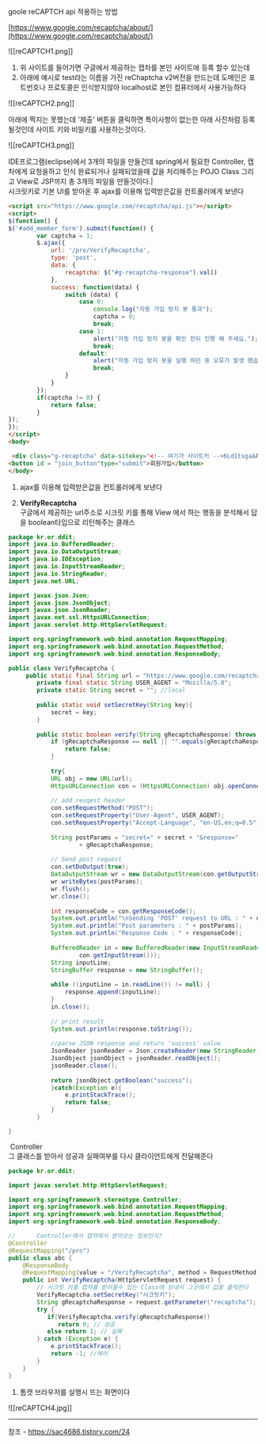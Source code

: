 
goole reCAPTCH api 적용하는 방법

[https://www.google.com/recaptcha/about/](https://www.google.com/recaptcha/about/)


![[reCAPTCH1.png]]


1. 위 사이트를 들어가면 구글에서 제공하는 캡차를 본인 사이트에 등록 할수 있는데
2. 아래에 예시로 test라는 이름을 가진 reChaptcha v2버전을 만드는데 도메인은 포트번호나 프로토콜은 인식받지않아 localhost로 본인 컴퓨터에서 사용가능하다

![[reCAPTCH2.png]]


아래에 찍지는 못했는데 '제출' 버튼을 클릭하면 특이사항이 없는한 아래 사진처럼 등록될것인데 사이트 키와 비밀키를 사용하는것이다.


![[reCAPTCH3.png]]

IDE프로그램(eclipse)에서 3개의 파일을 만들건데 spring에서 필요한 Controller, 캡차에게 요청을하고 인식 완료되거나 실패되었을때 값을 처리해주는 POJO Class 그리고 View로 JSP까지 총 3개의 파일을 만들것이다.|  
시크릿키로 기본 UI를 받아온 후 ajax를 이용해 입력받은값을 컨트롤러에게 보낸다

```html
<script src="https://www.google.com/recaptcha/api.js"></script>
<script>
$(function() {
$('#add_member_form').submit(function() {
		var captcha = 1;
		$.ajax({
            url: '/pro/VerifyRecaptcha',
            type: 'post',
            data: {
                recaptcha: $("#g-recaptcha-response").val()
            },
            success: function(data) {
                switch (data) {
                    case 0:
                        console.log("자동 가입 방지 봇 통과");
                        captcha = 0;
                		break;
                    case 1:
                        alert("자동 가입 방지 봇을 확인 한뒤 진행 해 주세요.");
                        break;
                    default:
                        alert("자동 가입 방지 봇을 실행 하던 중 오류가 발생 했습니다. [Error bot Code : " + Number(data) + "]");
                   		break;
                }
            }
        });
		if(captcha != 0) {
			return false;
		} 
});
});
</script>
<body>

 <div class="g-recaptcha" data-sitekey="<!-- 여기가 사이트키 -->6Ld1tsgaAAAAAMN22NYiVxQdxPOwXWbzn-MpAhTP"></div>
<button id = "join_button"type="submit">회원가입</button>
</body>
```


1. ajax를 이용해 입력받은값을 컨트롤러에게 보낸다


3. **VerifyRecaptcha**  
    구글에서 제공하는 url주소로 시크릿 키를 통해 View 에서 하는 행동을 분석해서 답을 boolean타입으로 리턴해주는 클래스
    

```java
package kr.or.ddit;
import java.io.BufferedReader;
import java.io.DataOutputStream;
import java.io.IOException;
import java.io.InputStreamReader;
import java.io.StringReader;
import java.net.URL;

import javax.json.Json;
import javax.json.JsonObject;
import javax.json.JsonReader;
import javax.net.ssl.HttpsURLConnection;
import javax.servlet.http.HttpServletRequest;

import org.springframework.web.bind.annotation.RequestMapping;
import org.springframework.web.bind.annotation.RequestMethod;
import org.springframework.web.bind.annotation.ResponseBody;

public class VerifyRecaptcha {
	 public static final String url = "https://www.google.com/recaptcha/api/siteverify";
	    private final static String USER_AGENT = "Mozilla/5.0";
	    private static String secret = ""; //local
	 
	    public static void setSecretKey(String key){
	        secret = key;
	    }
	    
	    public static boolean verify(String gRecaptchaResponse) throws IOException {
	        if (gRecaptchaResponse == null || "".equals(gRecaptchaResponse)) {
	            return false;
	        }
	        
	        try{
	        URL obj = new URL(url);
	        HttpsURLConnection con = (HttpsURLConnection) obj.openConnection();
	 
	        // add reuqest header
	        con.setRequestMethod("POST");
	        con.setRequestProperty("User-Agent", USER_AGENT);
	        con.setRequestProperty("Accept-Language", "en-US,en;q=0.5");
	 
	        String postParams = "secret=" + secret + "&response="
	                + gRecaptchaResponse;
	 
	        // Send post request
	        con.setDoOutput(true);
	        DataOutputStream wr = new DataOutputStream(con.getOutputStream());
	        wr.writeBytes(postParams);
	        wr.flush();
	        wr.close();
	 
	        int responseCode = con.getResponseCode();
	        System.out.println("\nSending 'POST' request to URL : " + url);
	        System.out.println("Post parameters : " + postParams);
	        System.out.println("Response Code : " + responseCode);
	 
	        BufferedReader in = new BufferedReader(new InputStreamReader(
	                con.getInputStream()));
	        String inputLine;
	        StringBuffer response = new StringBuffer();
	 
	        while ((inputLine = in.readLine()) != null) {
	            response.append(inputLine);
	        }
	        in.close();
	 
	        // print result
	        System.out.println(response.toString());
	         
	        //parse JSON response and return 'success' value
	        JsonReader jsonReader = Json.createReader(new StringReader(response.toString()));
	        JsonObject jsonObject = jsonReader.readObject();
	        jsonReader.close();
	         
	        return jsonObject.getBoolean("success");
	        }catch(Exception e){
	            e.printStackTrace();
	            return false;
	        }
	    }

}​
```

 Controller  
그 클래스를 받아서 성공과 실패여부를 다시 클라이언트에게 전달해준다


```java
package kr.or.ddit;

import javax.servlet.http.HttpServletRequest;

import org.springframework.stereotype.Controller;
import org.springframework.web.bind.annotation.RequestMapping;
import org.springframework.web.bind.annotation.RequestMethod;
import org.springframework.web.bind.annotation.ResponseBody;

//		Controller에서 캡챠에서 받아오는 정보인식?  
@Controller
@RequestMapping("/pro")
public class abc {
	@ResponseBody
	@RequestMapping(value = "/VerifyRecaptcha", method = RequestMethod.POST)
	public int VerifyRecaptcha(HttpServletRequest request) {
		// 시크릿 키를 캡챠를 받아올수 있는 Class에 보내서 그곳에서 값을 출력한다
	    VerifyRecaptcha.setSecretKey("시크릿키");
	    String gRecaptchaResponse = request.getParameter("recaptcha");
	    try {
	       if(VerifyRecaptcha.verify(gRecaptchaResponse))
	          return 0; // 성공
	       else return 1; // 실패
	    } catch (Exception e) {
	        e.printStackTrace();
	        return -1; //에러
	    }
	}
}​
```

1. 톰캣 브라우저를 실행시 뜨는 화면이다

![[reCAPTCH4.jpg]]

---
참조 -  https://sac4686.tistory.com/24 